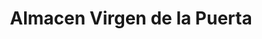 ---
title: "Almacen Virgen de la Puerta"
url: /santiago/almacen-virgen-de-la-puerta/
shop: Allgemein
---